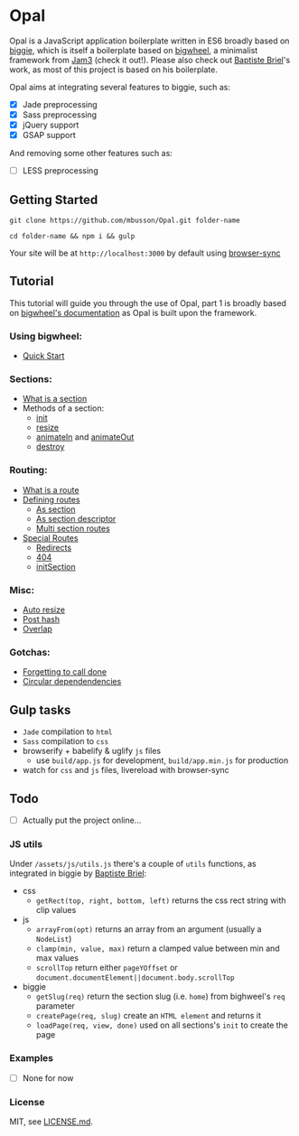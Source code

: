 # Opal
Opal is a JavaScript application boilerplate written in ES6 broadly based on [biggie](https://github.com/baptistebriel/biggie), which is itself a boilerplate based on [bigwheel](https://github.com/bigwheel-framework), a minimalist framework from [Jam3](http://www.jam3.com/) (check it out!). Please also check out [Baptiste Briel](https://github.com/baptistebriel/)'s work, as most of this project is based on his boilerplate.

Opal aims at integrating several features to biggie, such as:
- [x] Jade preprocessing
- [x] Sass preprocessing
- [x] jQuery support
- [x] GSAP support

And removing some other features such as:
- [ ] LESS preprocessing

## Getting Started

`git clone https://github.com/mbusson/Opal.git folder-name`

`cd folder-name && npm i && gulp`

Your site will be at `http://localhost:3000` by default using [browser-sync](http://www.browsersync.io)

## Tutorial

This tutorial will guide you through the use of Opal, part 1 is broadly based on [bigwheel's documentation](https://github.com/bigwheel-framework/documentation) as Opal is built upon the framework.

### Using bigwheel:
- [Quick Start](quickstart.md)

### Sections:
- [What is a section](sections.md)
- Methods of a section:
    + [init](sections-init.md)
    + [resize](sections-resize.md)
    + [animateIn](sections-animateInOut.md#animatein) and [animateOut](sections-animateInOut.md#animateout)
    + [destroy](sections-destroy.md)

### Routing:
- [What is a route](routes.md)
- [Defining routes](routes-defining.md)
    + [As section](routes-defining.md#as-section-standard-form)
    + [As section descriptor](routes-defining.md#as-section-descriptor)
    + [Multi section routes](routes-defining.md#multi-section-routes)
- [Special Routes](routes-special.md)
    + [Redirects](routes-special.md#redirects)
    + [404](routes-special.md#404)
    + [initSection](routes-special.md#initsection)

### Misc:
- [Auto resize](misc.md#auto-resize)
- [Post hash](misc.md#auto-resize)
- [Overlap](misc.md#overlap)

### Gotchas:
- [Forgetting to call done](gotchas.md#forgetting-to-call-done)
- [Circular dependendencies](gotchas.md#circular-dependendencies)

## Gulp tasks

- `Jade` compilation to `html`
- `Sass` compilation to `css`
- browserify + babelify & uglify `js` files
  - use `build/app.js` for development, `build/app.min.js` for production
- watch for `css` and `js` files, livereload with browser-sync

## Todo

- [ ] Actually put the project online...

### JS utils

Under `/assets/js/utils.js` there's a couple of `utils` functions, as integrated in biggie by [Baptiste Briel](https://github.com/baptistebriel/):

- css
  - `getRect(top, right, bottom, left)` returns the css rect string with clip values
- js
  - `arrayFrom(opt)` returns an array from an argument (usually a `NodeList`)
  - `clamp(min, value, max)` return a clamped value between min and max values
  - `scrollTop` return either `pageYOffset` or `document.documentElement||document.body.scrollTop`
- biggie
  - `getSlug(req)` return the section slug (i.e. `home`) from bighweel's `req` parameter
  - `createPage(req, slug)` create an `HTML element` and returns it
  - `loadPage(req, view, done)` used on all sections's `init` to create the page

### Examples

- [ ] None for now

### License

MIT, see [LICENSE.md](https://github.com/mbusson/Opal).
